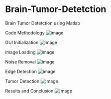 # Brain-Tumor-Detetction
Brain Tumor Detetction using Matlab

Code Methodology
![image](https://github.com/user-attachments/assets/bdf337a3-2c89-444a-8d98-e02b72d5849a)

GUI Initialization
![image](https://github.com/user-attachments/assets/d384b63e-f426-4808-84db-d0d8aaf95677)

Image Loading
![image](https://github.com/user-attachments/assets/afd5184c-c291-449c-8d3d-57d4971cbe79)

Noise Removal
![image](https://github.com/user-attachments/assets/7939349d-12b3-4450-bd8d-cfc7fb0fdd6b)

Edge Detection
![image](https://github.com/user-attachments/assets/d5a8cb92-0cad-4b78-98a3-5af27f15c5c1)

Tumor Detection
![image](https://github.com/user-attachments/assets/8c70bcb2-4946-4d4b-af6c-11787e7d8a12)

Results and Conclusion
![image](https://github.com/user-attachments/assets/c7e9c565-186d-4e4d-9fcf-c0b7c7e7e302)
